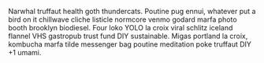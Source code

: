 Narwhal truffaut health goth thundercats. Poutine pug ennui, whatever put a bird on it chillwave cliche listicle normcore venmo godard marfa photo booth brooklyn biodiesel. Four loko YOLO la croix viral schlitz iceland flannel VHS gastropub trust fund DIY sustainable. Migas portland la croix, kombucha marfa tilde messenger bag poutine meditation poke truffaut DIY +1 umami.